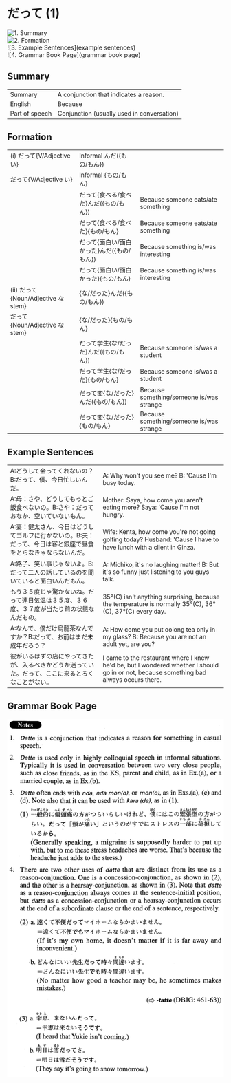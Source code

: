 # だって (1)

![1. Summary](summary)<br>
![2. Formation](formation)<br>
![3. Example Sentences](example sentences)<br>
![4. Grammar Book Page](grammar book page)<br>


## Summary

<table><tr>   <td>Summary</td>   <td>A conjunction that indicates a reason.</td></tr><tr>   <td>English</td>   <td>Because</td></tr><tr>   <td>Part of speech</td>   <td>Conjunction (usually used in conversation)</td></tr></table>

## Formation

<table class="table"><tbody><tr class="tr head"><td class="td"><span class="numbers">(i)</span> <span class="concept">だって</span><span class="bold">{V/Adjective い}</span></td><td class="td"><span class="concept"></span><span>Informal んだ({もの/もん})</span> </td><td class="td"></td></tr><tr class="tr head"><td class="td"><span class="concept">だって</span><span class="bold">{V/Adjective い}</span></td><td class="td"><span class="concept"></span><span>Informal {もの/もん}</span></td><td class="td"></td></tr><tr class="tr"><td class="td"></td><td class="td"><span class="concept">だって</span><span>{食べる/食べた}んだ({もの/もん})</span> </td><td class="td"><span>Because someone eats/ate something</span></td></tr><tr class="tr"><td class="td"></td><td class="td"><span class="concept">だって</span><span>{食べる/食べた}{もの/もん}</span></td><td class="td"><span>Because someone eats/ate something</span></td></tr><tr class="tr"><td class="td"></td><td class="td"><span class="concept">だって</span><span>{面白い/面白かった}んだ({もの/もん})</span> </td><td class="td"><span>Because something is/was interesting</span></td></tr><tr class="tr"><td class="td"></td><td class="td"><span class="concept">だって</span><span>{面白い/面白かった}{もの/もん}</span></td><td class="td"><span>Because something is/was interesting</span></td></tr><tr class="tr head"><td class="td"><span class="numbers">(ii)</span> <span class="concept">だって</span><span class="bold">{Noun/Adjective な stem}</span></td><td class="td"><span class="concept"></span><span>{な/だった}んだ({もの/もん})</span> </td><td class="td"></td></tr><tr class="tr head"><td class="td"><span class="concept">だって</span><span class="bold">{Noun/Adjective な stem}</span></td><td class="td"><span class="concept"></span><span>{な/だった}{もの/もん}</span></td><td class="td"></td></tr><tr class="tr"><td class="td"></td><td class="td"><span class="concept">だって</span><span>学生{な/だった}んだ({もの/もん})</span> </td><td class="td"><span>Because someone is/was a student</span></td></tr><tr class="tr"><td class="td"></td><td class="td"><span class="concept">だって</span><span>学生{な/だった}{もの/もん}</span></td><td class="td"><span>Because someone is/was a student</span></td></tr><tr class="tr"><td class="td"></td><td class="td"><span class="concept">だって</span><span>変{な/だった}んだ({もの/もん})</span> </td><td class="td"><span>Because something/someone is/was strange</span></td></tr><tr class="tr"><td class="td"></td><td class="td"><span class="concept">だって</span><span>変{な/だった}{もの/もん}</span></td><td class="td"><span>Because something/someone is/was strange</span></td></tr></tbody></table>

## Example Sentences

<table><tr>   <td>A:どうして会ってくれないの？B:だって、僕、今日忙しいんだ。</td>   <td>A: Why won't you see me? B: 'Cause I'm busy today.</td></tr><tr>   <td>A:母：さや、どうしてもっとご飯食べないの。B:さや：だっておなか、空いていないもん。</td>   <td>Mother: Saya, how come you aren't eating more? Saya: 'Cause I'm not hungry.</td></tr><tr>   <td>A:妻：健太さん、今日はどうしてゴルフに行かないの。B:夫：だって、今日は客と銀座で昼食をとらなきゃならないんだ。</td>   <td>Wife: Kenta, how come you're not going golﬁng today? Husband: 'Cause I have to have lunch with a client in Ginza.</td></tr><tr>   <td>A:路子、笑い事じゃないよ。B:だって二人の話しているのを聞いていると面白いんだもん。</td>   <td>A: Michiko, it's no laughing matter! B: But it's so funny just listening to you guys talk.</td></tr><tr>   <td>もう３５度じゃ驚かないね。だって連日気温は３５度、３６度、３７度が当たり前の状態なんだもの。</td>   <td>35°(C) isn't anything surprising, because the temperature is normally 35°(C), 36°(C), 37°(C) every day.</td></tr><tr>   <td>A:なんで、僕だけ烏龍茶なんですか？B:だって、お前はまだ未成年だろう？</td>   <td>A: How come you put oolong tea only in my glass? B: Because you are not an adult yet, are you?</td></tr><tr>   <td>彼がいるはずの店にやってきたが、入るべきかどうか迷っていた。だって、ここに来るとろくなことがない。</td>   <td>I came to the restaurant where I knew he'd be, but I wondered whether I should go in or not, because something bad always occurs there.</td></tr></table>

## Grammar Book Page

![](../img/Advancedだって1.png)


